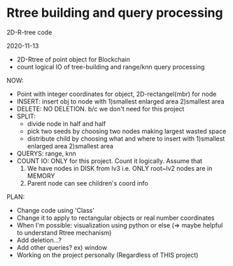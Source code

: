 # Rtree building and query processing
2D-R-tree code
  
2020-11-13
* 2D-Rtree of point object for Blockchain
* count logical IO of tree-building and range/knn query processing

NOW:
* Point with integer coordinates for object, 2D-rectangel(mbr) for node
* INSERT:
  insert obj to node with 1)smallest enlarged area 2)smallest area
* DELETE: 
  NO DELETION. b/c we don't need for this project
* SPLIT:
  * divide node in half and half
  * pick two seeds by choosing two nodes making largest wasted space
  * distribute child by choosing what and where to insert with 1)smallest enlarged area 2)smallest area
* QUERYS:
  range, knn
* COUNT IO:
  ONLY for this project. Count it logically. Assume that
  1) We have nodes in DISK from lv3 i.e. ONLY root~lv2 nodes are in MEMORY
  2) Parent node can see children's coord info
    
PLAN:
* Change code using 'Class'
* Change it to apply to rectangular objects or real number coordinates
* When I'm possible: visualization using python or else
  (=> maybe helpful to understand Rtree mechanism)
* Add deletion...?
* Add other queries? ex) window
* Working on the project personally (Regardless of THIS project)
